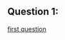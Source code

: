 ## Question 1:

[first question](https://hackerrank-challenge-pdfs.s3.amazonaws.com/21400-compare-the-triplets-English?AWSAccessKeyId=AKIAJ4WZFDFQTZRGO3QA&Expires=1534061493&Signature=iMvHrw5X1q7vPxQzr9Yv%2FGMV3mE%3D&response-content-disposition=inline%3B%20filename%3Dcompare-the-triplets-English.pdf&response-content-type=application%2Fpdf)
